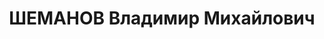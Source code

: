 ---
title: ШЕМАНОВ Владимир Михайлович
description: "Род. в 1897, г. Ленинград, русский, б/п. Проживал: г. Ленинград, пр.\
  \ 25 Октября, д. 168, кв. 4. Зав. инструментальной секцией завода \"Большевик\"\
  \ \n  Арестован 04.03.1937. Обв. по ст. 58-7-8-9-11. Приговор: выездная сессия ВК\
  \ ВС СССР в г. Ленинград, 04.05.1937 – ВМН. Расстрелян 05.05.1937"
---